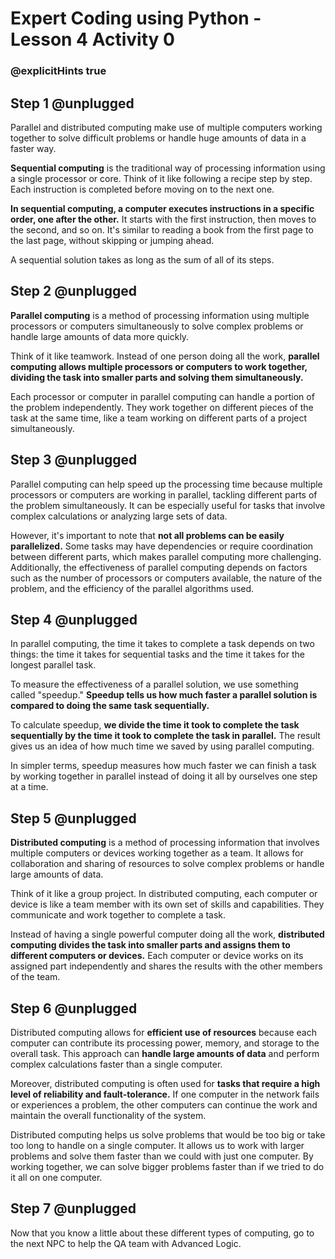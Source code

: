 # Expert Coding using Python - Lesson 4 Activity 0
### @explicitHints true

## Step 1 @unplugged

Parallel and distributed computing make use of multiple computers working together to solve difficult problems or handle huge amounts of data in a faster way.

**Sequential computing** is the traditional way of processing information using a single processor or core. Think of it like following a recipe step by step. Each instruction is completed before moving on to the next one.

**In sequential computing, a computer executes instructions in a specific order, one after the other.** It starts with the first instruction, then moves to the second, and so on. It's similar to reading a book from the first page to the last page, without skipping or jumping ahead.

A sequential solution takes as long as the sum of all of its steps.

## Step 2 @unplugged

**Parallel computing** is a method of processing information using multiple processors or computers simultaneously to solve complex problems or handle large amounts of data more quickly.

Think of it like teamwork. Instead of one person doing all the work, **parallel computing allows multiple processors or computers to work together, dividing the task into smaller parts and solving them simultaneously.**

Each processor or computer in parallel computing can handle a portion of the problem independently. They work together on different pieces of the task at the same time, like a team working on different parts of a project simultaneously.

## Step 3 @unplugged

Parallel computing can help speed up the processing time because multiple processors or computers are working in parallel, tackling different parts of the problem simultaneously. It can be especially useful for tasks that involve complex calculations or analyzing large sets of data. 

However, it's important to note that **not all problems can be easily parallelized.** Some tasks may have dependencies or require coordination between different parts, which makes parallel computing more challenging. Additionally, the effectiveness of parallel computing depends on factors such as the number of processors or computers available, the nature of the problem, and the efficiency of the parallel algorithms used.

## Step 4 @unplugged
In parallel computing, the time it takes to complete a task depends on two things: the time it takes for sequential tasks and the time it takes for the longest parallel task.

To measure the effectiveness of a parallel solution, we use something called "speedup." **Speedup tells us how much faster a parallel solution is compared to doing the same task sequentially.**

To calculate speedup, **we divide the time it took to complete the task sequentially by the time it took to complete the task in parallel.** The result gives us an idea of how much time we saved by using parallel computing.

In simpler terms, speedup measures how much faster we can finish a task by working together in parallel instead of doing it all by ourselves one step at a time.

## Step 5 @unplugged

**Distributed computing** is a method of processing information that involves multiple computers or devices working together as a team. It allows for collaboration and sharing of resources to solve complex problems or handle large amounts of data.

Think of it like a group project. In distributed computing, each computer or device is like a team member with its own set of skills and capabilities. They communicate and work together to complete a task.

Instead of having a single powerful computer doing all the work, **distributed computing divides the task into smaller parts and assigns them to different computers or devices.** Each computer or device works on its assigned part independently and shares the results with the other members of the team.

## Step 6 @unplugged

Distributed computing allows for **efficient use of resources** because each computer can contribute its processing power, memory, and storage to the overall task. This approach can **handle large amounts of data** and perform complex calculations faster than a single computer.

Moreover, distributed computing is often used for **tasks that require a high level of reliability and fault-tolerance.** If one computer in the network fails or experiences a problem, the other computers can continue the work and maintain the overall functionality of the system.

Distributed computing helps us solve problems that would be too big or take too long to handle on a single computer. It allows us to work with larger problems and solve them faster than we could with just one computer. By working together, we can solve bigger problems faster than if we tried to do it all on one computer.

## Step 7 @unplugged

Now that you know a little about these different types of computing, go to the next NPC to help the QA team with Advanced Logic. 